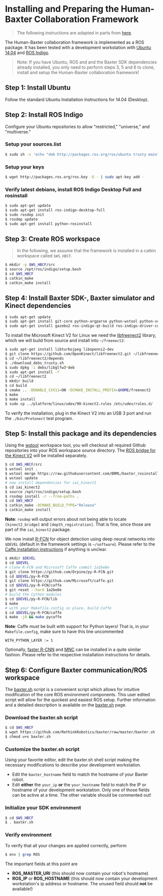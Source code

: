 # Installing and Preparing the Human-Baxter Collaboration Framework

> The following instructions are adapted in parts from [here](http://sdk.rethinkrobotics.com/wiki/Workstation_Setup).


The Human-Baxter collaboration framework is implemented as a ROS package.
It has been tested with a development workstation with [Ubuntu 14.04](http://releases.ubuntu.com/14.04/) and [ROS Indigo](http://wiki.ros.org/indigo).

> Note: If you have Ubuntu, ROS and and the Baxter SDK dependencies already 
> installed, you only need to perform steps 3, 5 and 6 to clone, install and 
> setup the Human-Baxter collaboration framework!


## Step 1: Install Ubuntu

Follow the standard Ubuntu Installation Instructions for 14.04 (Desktop).


## Step 2: Install ROS Indigo

Configure your Ubuntu repositories to allow "restricted," "universe," and "multiverse."


### Setup your sources.list

```bash
$ sudo sh -c 'echo "deb http://packages.ros.org/ros/ubuntu trusty main" > /etc/apt/sources.list.d/ros-latest.list'
```


### Setup your keys

```bash
$ wget http://packages.ros.org/ros.key -O - | sudo apt-key add -
```


### Verify latest debians, install ROS Indigo Desktop Full and rosinstall

```bash
$ sudo apt-get update
$ sudo apt-get install ros-indigo-desktop-full
$ sudo rosdep init
$ rosdep update
$ sudo apt-get install python-rosinstall
```


## Step 3: Create ROS workspace

> In the following, we assume that the framework is installed in a catkin workspace called `$WS_HBCF`.

```bash
$ mkdir -p $WS_HBCF/src
$ source /opt/ros/indigo/setup.bash
$ cd $WS_HBCF
$ catkin_make
$ catkin_make install
```


## Step 4: Install Baxter SDK-, Baxter simulator and Kinect dependencies

```bash
$ sudo apt-get update
$ sudo apt-get install git-core python-argparse python-wstool python-vcstools python-rosdep ros-indigo-control-msgs ros-indigo-joystick-drivers
$ sudo apt-get install gazebo2 ros-indigo-qt-build ros-indigo-driver-common ros-indigo-gazebo-ros-control ros-indigo-gazebo-ros-pkgs ros-indigo-ros-control ros-indigo-control-toolbox ros-indigo-realtime-tools ros-indigo-ros-controllers ros-indigo-xacro python-wstool ros-indigo-tf-conversions ros-indigo-kdl-parser
```

To install the Microsoft Kinect V2 for Linux we need the
[libfreenect2](https://github.com/OpenKinect/libfreenect2/blob/master/README.md#linux) library, which we will build from source and install into `~/freenect2`:
```bash
$ sudo apt-get install libturbojpeg libopenni2-dev
$ git clone https://github.com/OpenKinect/libfreenect2.git ~/libfreenect2
$ cd ~/libfreenect2/depends
$ ./download_debs_trusty.sh
$ sudo dpkg -i debs/libglfw3*deb
$ sudo apt-get install -f
$ cd ~/libfreenect2
$ mkdir build
$ cd build
$ cmake .. -DENABLE_CXX11=ON -DCMAKE_INSTALL_PREFIX=$HOME/freenect2
$ make
$ make install
$ sudo cp ../platform/linux/udev/90-kinect2.rules /etc/udev/rules.d/
```
To verify the installation, plug in the Kinect V2 into an USB 3 port and run the `./bin/Protonect` test program.


## Step 5: Install this package and its dependencies

Using the [wstool](http://wiki.ros.org/wstool) workspace tool, you will checkout all required Github repositories into your ROS workspace source directory.
The [ROS bridge for the Kinect V2](https://github.com/code-iai/iai_kinect2#install) will be installed separately.
```bash
$ cd $WS_HBCF/src
$ wstool init .
$ wstool merge https://raw.githubusercontent.com/BRML/baxter_rosinstall/master/baxter_pnp.rosinstall
$ wstool update
# now install dependencies for iai_kinect2
$ cd iai_kinect2
$ source /opt/ros/indigo/setup.bash
$ rosdep install -r --from-paths .
$ cd $WS_HBCF
$ catkin_make -DCMAKE_BUILD_TYPE="Release"
$ catkin_make install
```
**Note**: `rosdep` will output errors about not being able to locate `[kinect2_bridge]` and `[depth_registration]`.
That is fine, since those are part of the `iai_kinect2` package.

We now install [R-FCN](https://github.com/Orpine/py-R-FCN#requirements-software) for object detection using deep neural networks into `$DEVEL` (default in the framework settings is `~/software`).
Please refer to the [Caffe installation instructions](http://caffe.berkeleyvision.org/installation.html) if anything is unclear.
```bash
$ mkdir $DEVEL
$ cd $DEVEL
# clone R-FCN and Microsoft Caffe commit 1a2be8e
$ git clone https://github.com/Orpine/py-R-FCN.git
$ cd $DEVEL/py-R-FCN
$ git clone https://github.com/Microsoft/caffe.git
$ cd $DEVEL/py-R-FCN/caffe
$ git reset --hard 1a2be8e
# build the Cython modules
$ cd $DEVEL/py-R-FCN/lib
$ make
# with your Makefile.config in place, build Caffe
$ cd $DEVEL/py-R-FCN/caffe
$ make -j8 && make pycaffe
```
**Note**: Caffe *must* be built with support for Python layers!
That is, in your `Makefile.config`, make sure to have this line uncommented
```
WITH_PYTHON_LAYER := 1
```

Optionally, [faster R-CNN](https://github.com/rbgirshick/py-faster-rcnn#requirements-software) and [MNC](https://github.com/daijifeng001/MNC#installation-guide) can be installed in a quite similar fashion.
Please refer to the respective installation instructions for details.


## Step 6: Configure Baxter communication/ROS workspace

The [baxter.sh](http://sdk.rethinkrobotics.com/wiki/Baxter.sh) script is a convenient script which allows for intuitive modification of the core ROS environment components.
This user edited script will allow for the quickest and easiest ROS setup.
Further information and a detailed description is available on the [baxter.sh](http://sdk.rethinkrobotics.com/wiki/Baxter.sh) page.


### Download the baxter.sh script

```bash
$ cd $WS_HBCF
$ wget https://github.com/RethinkRobotics/baxter/raw/master/baxter.sh
$ chmod u+x baxter.sh
```


### Customize the baxter.sh script

Using your favorite editor, edit the baxter.sh shell script making the necessary modifications to describe your development workstation.

- Edit the `baxter_hostname` field to match the hostname of your Baxter robot.
- Edit **either** the `your_ip` **or** the `your_hostname` field to match the IP or hostname of your development workstation.
Only one of those fields can be active at a time.
The other variable should be commented out!


### Initialize your SDK environment

```bash
$ cd $WS_HBCF
$ . baxter.sh
```

### Verify environment

To verify that all your changes are applied correctly, perform
```bash
$ env | grep ROS
```
The important fields at this point are

- **ROS_MASTER_URI** (this should now contain your robot's hostname)
- **ROS_IP** or **ROS_HOSTNAME** (this should now contain your development workstation's ip address or hostname.
The unused field should **not** be available!)
